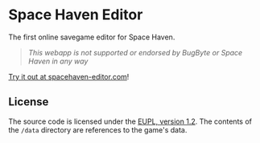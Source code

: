 # Space Haven Editor

The first online savegame editor for Space Haven.

> *This webapp is not supported or endorsed by BugByte or Space Haven in any way*

[Try it out at spacehaven-editor.com](spacehaven-editor.com)!
## License

The source code is licensed under the [EUPL, version 1.2](https://opensource.org/licenses/EUPL-1.2).
The contents of the `/data` directory are references to the game's data.
